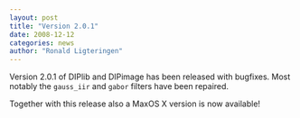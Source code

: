 ```yaml
---
layout: post
title: "Version 2.0.1"
date: 2008-12-12
categories: news
author: "Ronald Ligteringen"
---
```


Version 2.0.1 of DIPlib and DIPimage has been released with bugfixes.
Most notably the `gauss_iir` and `gabor` filters have been repaired.

Together with this release also a MaxOS X version is now available!
